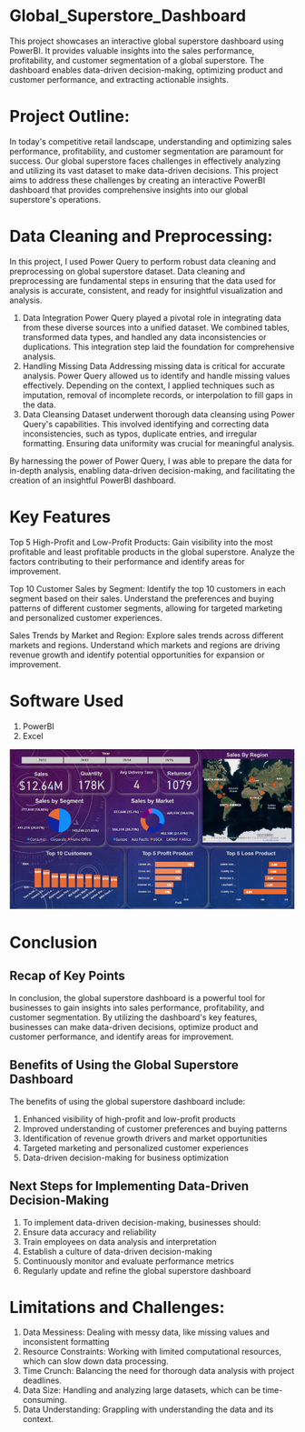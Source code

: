 # Global_Superstore_Dashboard
This project showcases an interactive global superstore dashboard using PowerBI. It provides valuable insights into the sales performance, profitability, and customer segmentation of a global superstore. The dashboard enables data-driven decision-making, optimizing product and customer performance, and extracting actionable insights.

# Project Outline:
In today's competitive retail landscape, understanding and optimizing sales performance, profitability, and customer segmentation are paramount for success. Our global superstore faces challenges in effectively analyzing and utilizing its vast dataset to make data-driven decisions.
This project aims to address these challenges by creating an interactive PowerBI dashboard that provides comprehensive insights into our global superstore's operations.

# Data Cleaning and Preprocessing:
In this project, I used Power Query to perform robust data cleaning and preprocessing on global superstore dataset. Data cleaning and preprocessing are fundamental steps in ensuring that the data used for analysis is accurate, consistent, and ready for insightful visualization and analysis.
1. Data Integration
Power Query played a pivotal role in integrating data from these diverse sources into a unified dataset. We combined tables, transformed data types, and handled any data inconsistencies or duplications. This integration step laid the foundation for comprehensive analysis.
2. Handling Missing Data
Addressing missing data is critical for accurate analysis. Power Query allowed us to identify and handle missing values effectively. Depending on the context, I applied techniques such as imputation, removal of incomplete records, or interpolation to fill gaps in the data.
3. Data Cleansing
Dataset underwent thorough data cleansing using Power Query's capabilities. This involved identifying and correcting data inconsistencies, such as typos, duplicate entries, and irregular formatting. Ensuring data uniformity was crucial for meaningful analysis.

By harnessing the power of Power Query, I was able to prepare the data for in-depth analysis, enabling data-driven decision-making, and facilitating the creation of an insightful PowerBI dashboard.

# Key Features
Top 5 High-Profit and Low-Profit Products: Gain visibility into the most profitable and least profitable products in the global superstore. Analyze the factors contributing to their performance and identify areas for improvement.

Top 10 Customer Sales by Segment: Identify the top 10 customers in each segment based on their sales. Understand the preferences and buying patterns of different customer segments, allowing for targeted marketing and personalized customer experiences.

Sales Trends by Market and Region: Explore sales trends across different markets and regions. Understand which markets and regions are driving revenue growth and identify potential opportunities for expansion or improvement.
# Software Used
1) PowerBI
2) Excel

![Screenshot](screenshot.png)

# Conclusion

## Recap of Key Points
In conclusion, the global superstore dashboard is a powerful tool for businesses to gain insights into sales performance, profitability, and customer segmentation. By utilizing the dashboard's key features, businesses can make data-driven decisions, optimize product and customer performance, and identify areas for improvement.

## Benefits of Using the Global Superstore Dashboard
The benefits of using the global superstore dashboard include:
1. Enhanced visibility of high-profit and low-profit products
2. Improved understanding of customer preferences and buying patterns
3. Identification of revenue growth drivers and market opportunities
4. Targeted marketing and personalized customer experiences
5. Data-driven decision-making for business optimization

## Next Steps for Implementing Data-Driven Decision-Making
1. To implement data-driven decision-making, businesses should:
2. Ensure data accuracy and reliability
3. Train employees on data analysis and interpretation
4. Establish a culture of data-driven decision-making
5. Continuously monitor and evaluate performance metrics
6. Regularly update and refine the global superstore dashboard

# Limitations and Challenges:
1. Data Messiness: Dealing with messy data, like missing values and inconsistent formatting
2. Resource Constraints: Working with limited computational resources, which can slow down data processing.
3. Time Crunch: Balancing the need for thorough data analysis with project deadlines.
4. Data Size: Handling and analyzing large datasets, which can be time-consuming.
5. Data Understanding: Grappling with understanding the data and its context.

